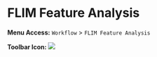 # FLIM Feature Analysis

**Menu Access:** `Workflow` > `FLIM Feature Analysis`

**Toolbar Icon:** ![](/images/analysis/heatmap.png)
